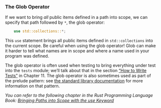 ### The Glob Operator

If we want to bring _all_ public items defined in a path into scope, we can specify that path followed by `*`, the glob operator:

```rust
    use std::collections::*;
```

This `use` statement brings all public items defined in `std::collections` into the current scope. Be careful when using the glob operator! Glob can make it harder to tell what names are in scope and where a name used in your program was defined.

The glob operator is often used when testing to bring everything under test into the `tests` module; we’ll talk about that in the section [“How to Write Tests”](https://doc.rust-lang.org/stable/book/ch11-01-writing-tests.html#how-to-write-tests) in Chapter 11\. The glob operator is also sometimes used as part of the prelude pattern: see [the standard library documentation](https://doc.rust-lang.org/std/prelude/index.html#other-preludes) for more information on that pattern.


_You can refer to the following chapter in the Rust Programming Language Book: [Bringing Paths into Scope with the use Keyword](https://doc.rust-lang.org/stable/book/ch07-04-bringing-paths-into-scope-with-the-use-keyword.html#bringing-paths-into-scope-with-the-use-keyword)_